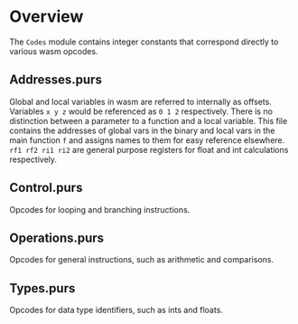 # Overview

The `Codes` module contains integer constants that correspond directly to various wasm opcodes.

## Addresses.purs

Global and local variables in wasm are referred to internally as offsets. Variables `x y z` would be referenced as `0 1 2` respectively. There is no distinction between a parameter to a function and a local variable. This file contains the addresses of global vars in the binary and local vars in the main function `f` and assigns names to them for easy reference elsewhere. `rf1 rf2 ri1 ri2` are general purpose registers for float and int calculations respectively.

## Control.purs

Opcodes for looping and branching instructions.

## Operations.purs

Opcodes for general instructions, such as arithmetic and comparisons.

## Types.purs

Opcodes for data type identifiers, such as ints and floats.
